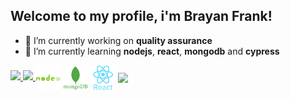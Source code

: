 ## Welcome to my profile, i'm Brayan Frank!

- 🔭 I’m currently working on **quality assurance**
- 🌱 I’m currently learning **nodejs**, **react**, **mongodb** and **cypress**

<a href="https://github.com/anuraghazra/github-readme-stats">
  <img height="180em" src="https://github-readme-stats.vercel.app/api?username=brauuu&show_icons=true&theme=dark" />
</a>
<a href="https://github.com/anuraghazra/convoychat">
  <img height="180em" src="https://github-readme-stats.vercel.app/api/top-langs/?username=brauuu&layout=compact&theme=dark" />
</a>
<div style="display: inline-block">
  <img align="center" height="40" src="https://github.com/devicons/devicon/blob/master/icons/nodejs/nodejs-plain-wordmark.svg"></img>
  <img align="center" height="40" src="https://github.com/devicons/devicon/blob/master/icons/mongodb/mongodb-plain-wordmark.svg"></img>
  <img align="center" height="40" src="https://github.com/devicons/devicon/blob/master/icons/react/react-original-wordmark.svg"></img>
  <img align="center" height="30" src="https://upload.wikimedia.org/wikipedia/commons/a/a4/Cypress.png"></img>
</div>
